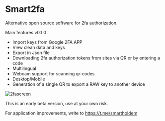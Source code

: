 # Smart2fa

Alternative open source software for 2fa authorization.

Main features v0.1.0

- Import keys from Google 2FA APP
- View clean data and keys
- Export in Json file
- Downloading 2fa authorization tokens from sites via QR or by entering a code
- Multilingual
- Webcam support for scanning qr-codes
- Desktop/Mobile
- Generation of a single QR to export a RAW key to another device

![2fascreen](https://user-images.githubusercontent.com/9394904/177456280-e8dc11a7-7f81-43fe-baa4-9699ddd90aa4.png)

This is an early beta version, use at your own risk.

For application improvements, write to https://t.me/smartholdem
